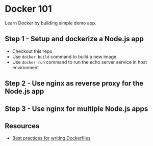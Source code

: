 # Docker 101

Learn Docker by building simple demo app.

## Step 1 - Setup and dockerize a Node.js app

* Checkout this repo
* Use `docker build` command to build a new image
* Use `docker run` command to run the echo server service in host environment

## Step 2 - Use nginx as reverse proxy for the Node.js app

## Step 3 - Use nginx for multiple Node.js apps


## Resources

* [Best practices for writing Dockerfiles](https://docs.docker.com/develop/develop-images/dockerfile_best-practices/)
